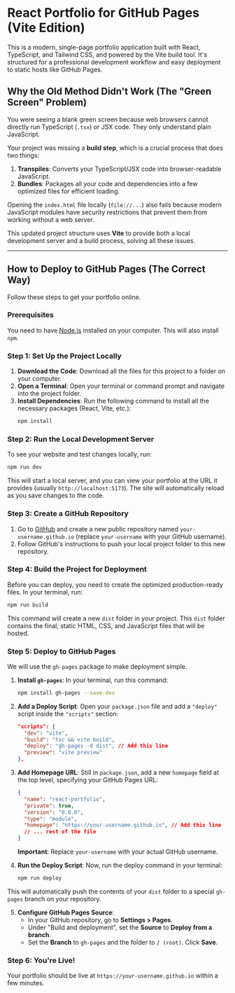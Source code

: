 # React Portfolio for GitHub Pages (Vite Edition)

This is a modern, single-page portfolio application built with React, TypeScript, and Tailwind CSS, and powered by the Vite build tool. It's structured for a professional development workflow and easy deployment to static hosts like GitHub Pages.

## Why the Old Method Didn't Work (The "Green Screen" Problem)

You were seeing a blank green screen because web browsers cannot directly run TypeScript (`.tsx`) or JSX code. They only understand plain JavaScript.

Your project was missing a **build step**, which is a crucial process that does two things:
1.  **Transpiles**: Converts your TypeScript/JSX code into browser-readable JavaScript.
2.  **Bundles**: Packages all your code and dependencies into a few optimized files for efficient loading.

Opening the `index.html` file locally (`file://...`) also fails because modern JavaScript modules have security restrictions that prevent them from working without a web server.

This updated project structure uses **Vite** to provide both a local development server and a build process, solving all these issues.

---

## How to Deploy to GitHub Pages (The Correct Way)

Follow these steps to get your portfolio online.

### Prerequisites

You need to have [Node.js](https://nodejs.org/) installed on your computer. This will also install `npm`.

### Step 1: Set Up the Project Locally

1.  **Download the Code**: Download all the files for this project to a folder on your computer.
2.  **Open a Terminal**: Open your terminal or command prompt and navigate into the project folder.
3.  **Install Dependencies**: Run the following command to install all the necessary packages (React, Vite, etc.):
    ```bash
    npm install
    ```

### Step 2: Run the Local Development Server

To see your website and test changes locally, run:
```bash
npm run dev
```
This will start a local server, and you can view your portfolio at the URL it provides (usually `http://localhost:5173`). The site will automatically reload as you save changes to the code.

### Step 3: Create a GitHub Repository

1.  Go to [GitHub](https://github.com) and create a new public repository named `your-username.github.io` (replace `your-username` with your GitHub username).
2.  Follow GitHub's instructions to push your local project folder to this new repository.

### Step 4: Build the Project for Deployment

Before you can deploy, you need to create the optimized production-ready files. In your terminal, run:
```bash
npm run build
```
This command will create a new `dist` folder in your project. This `dist` folder contains the final, static HTML, CSS, and JavaScript files that will be hosted.

### Step 5: Deploy to GitHub Pages

We will use the `gh-pages` package to make deployment simple.

1.  **Install `gh-pages`**: In your terminal, run this command:
    ```bash
    npm install gh-pages --save-dev
    ```
2.  **Add a Deploy Script**: Open your `package.json` file and add a `"deploy"` script inside the `"scripts"` section:
    ```json
    "scripts": {
      "dev": "vite",
      "build": "tsc && vite build",
      "deploy": "gh-pages -d dist", // Add this line
      "preview": "vite preview"
    },
    ```
3.  **Add Homepage URL**: Still in `package.json`, add a new `homepage` field at the top level, specifying your GitHub Pages URL:
    ```json
    {
      "name": "react-portfolio",
      "private": true,
      "version": "0.0.0",
      "type": "module",
      "homepage": "https://your-username.github.io", // Add this line
      // ... rest of the file
    }
    ```
    **Important**: Replace `your-username` with your actual GitHub username.

4.  **Run the Deploy Script**: Now, run the deploy command in your terminal:
    ```bash
    npm run deploy
    ```
This will automatically push the contents of your `dist` folder to a special `gh-pages` branch on your repository.

5.  **Configure GitHub Pages Source**:
    *   In your GitHub repository, go to **Settings > Pages**.
    *   Under "Build and deployment", set the **Source** to **Deploy from a branch**.
    *   Set the **Branch** to `gh-pages` and the folder to `/ (root)`. Click **Save**.

### Step 6: You're Live!

Your portfolio should be live at `https://your-username.github.io` within a few minutes.
